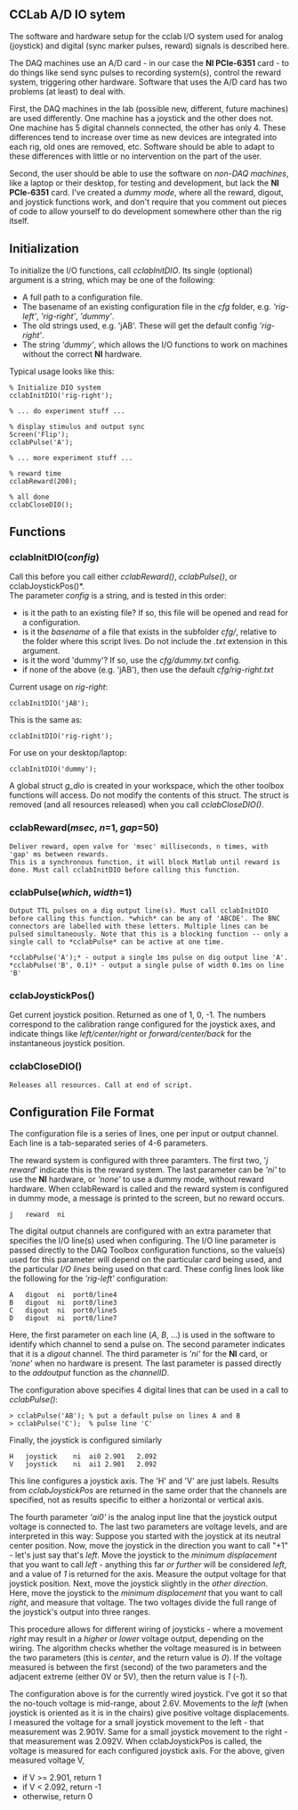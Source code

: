 ## CCLab A/D IO sytem

The software and hardware setup for the cclab I/O system used for analog (joystick) and digital (sync marker pulses, reward) signals is described here.  

The DAQ machines use an A/D card - in our case the **NI PCIe-6351** card - to do things like send sync pulses to recording system(s), control the reward system, triggering other hardware. Software that uses the A/D card has two problems (at least) to deal with. 

First, the DAQ machines in the lab (possible new, different, future machines) are used differently. One machine has a joystick and the other does not. One machine has 5 digital channels connected, the other has only 4. These differences tend to increase over time as new devices are integrated into each rig, old ones are removed, etc. Software should be able to adapt to these differences with little or no intervention on the part of the user. 

Second, the user should be able to use the software on *non-DAQ machines*, like a laptop or their desktop, for testing and development, but lack the **NI PCIe-6351** card. I've created a *dummy mode*, where all the reward, digout, and joystick functions work, and don't require that you comment out pieces of code to allow yourself to do development somewhere other than the rig itself.

## Initialization

To initialize the I/O functions, call *cclabInitDIO*. Its single (optional) argument is a string, which may be one of the following:

* A full path to a configuration file.
* The basename of an existing configuration file in the *cfg* folder, e.g. *'rig-left'*, *'rig-right'*, *'dummy'*. 
* The old strings used, e.g. 'jAB'. These will get the default config *'rig-right'*.
* The string *'dummy'*, which allows the I/O functions to work on machines without the correct **NI** hardware. 

Typical usage looks like this:

```
% Initialize DIO system
cclabInitDIO('rig-right');

% ... do experiment stuff ...

% display stimulus and output sync
Screen('Flip');
cclabPulse('A');

% ... more experiment stuff ...

% reward time
cclabReward(200);

% all done
cclabCloseDIO();
```

## Functions

### **cclabInitDIO(*config*)**

Call this before you call either *cclabReward()*, *cclabPulse()*, or cclabJoystickPos()*.  
The parameter *config* is a string, and is tested in this order:

* is it the path to an existing file? If so, this file will be opened and read for a configuration.
* is it the *basename* of a file that exists in the subfolder *cfg/*, relative to the folder where this script lives. Do not include the *.txt* extension in this argument.
* is it the word 'dummy'? If so, use the *cfg/dummy.txt* config.
* if none of the above (e.g. 'jAB'), then use the default *cfg/rig-right.txt*
     
Current usage on *rig-right*:
    
```
cclabInitDIO('jAB');
```

This is the same as:

```
cclabInitDIO('rig-right');
```
    
For use on your desktop/laptop:
    
```
cclabInitDIO('dummy');
```
    
A global struct *g_dio* is created in your workspace, which the other toolbox functions will access. Do not modify the contents of this struct. The struct is removed (and all resources released) when you call *cclabCloseDIO()*.
 
 
### **cclabReward(*msec*, *n*=1, *gap*=50)**

    Deliver reward, open valve for 'msec' milliseconds, n times, with 'gap' ms between rewards.
    This is a synchronous function, it will block Matlab until reward is done. Must call cclabInitDIO before calling this function. 

### **cclabPulse(*which*, *width*=1)**

    Output TTL pulses on a dig output line(s). Must call cclabInitDIO before calling this function. *which* can be any of 'ABCDE'. The BNC connectors are labelled with these letters. Multiple lines can be pulsed simultaneously. Note that this is a blocking function -- only a single call to *cclabPulse* can be active at one time. 
    
    *cclabPulse('A');* - output a single 1ms pulse on dig output line 'A'. 
    *cclabPulse('B', 0.1)* - output a single pulse of width 0.1ms on line 'B'

### **cclabJoystickPos()**

Get current joystick position. Returned as one of 1, 0, -1. The numbers correspond to the calibration range configured for the joystick axes, and indicate things like *left/center/right* or *forward/center/back* for the instantaneous joystick position. 


### **cclabCloseDIO()**

    Releases all resources. Call at end of script. 

    
## Configuration File Format

The configuration file is a series of lines, one per input or output channel. Each line is a tab-separated series of 4-6 parameters. 

The reward system is configured with three paramters. The first two, '*j reward*' indicate this is the reward system. The last parameter can be *'ni'* to use the **NI** hardware, or *'none'* to use a dummy mode, without reward hardware. When cclabReward is called and the reward system is configured in dummy mode, a message is printed to the screen, but no reward occurs.

```
j	reward	ni
```

The digital output channels are configured with an extra parameter that specifies the I/O line(s) used when configuring. The I/O line parameter is passed directly to the DAQ Toolbox configuration functions, so the value(s) used for this parameter will depend on the particular card being used, and the particular *I/O lines* being used on that card. These config lines look like the following for the *'rig-left'* configuration:

```
A	digout	ni	port0/line4
B	digout	ni	port0/line3
C	digout	ni	port0/line5
D	digout	ni	port0/line7
```

Here, the first parameter on each line (*A*, *B*, ...) is used in the software to identify which channel to send a pulse on. The second parameter indicates that it is a *digout* channel. The third parameter is *'ni'* for the **NI** card, or *'none'* when no hardware is present. The last parameter is passed directly to the *addoutput* function as the *channelID*.

The configuration above specifies 4 digital lines that can be used in a call to *cclabPulse()*:

```
> cclabPulse('AB');	% put a default pulse on lines A and B
> cclabPulse('C');	% pulse line 'C'
```

Finally, the joystick is configured similarly

```
H	joystick	ni	ai0	2.901	2.092
V	joystick	ni	ai1	2.901	2.092
```

This line configures a joystick axis. The 'H' and 'V' are just labels. Results from  *cclabJoystickPos* are returned in the same order that the channels are specified, not as results specific to either a horizontal or vertical axis. 

The fourth parameter *'ai0'* is the analog input line that the joystick output voltage is connected to. The last two parameters are voltage levels, and are interpreted in this way: Suppose you started with the joystick at its neutral center position. Now, move the joystick in the direction you want to call "+1" - let's just say that's *left*. Move the joystick to the *minimum displacement* that you want to call *left* - anything this far *or further* will be considered *left*, and a value of *1* is returned for the axis. Measure the output voltage for that joystick position. Next, move the joystick slightly in the *other direction*. Here, move the joystick to the *minimum displacement* that you want to call *right*, and measure that voltage. The two voltages divide the full range of the joystick's output into three ranges. 

This procedure allows for different wiring of joysticks - where a movement *right* may result in a *higher* or *lower* voltage output, depending on the wiring. The algorithm checks whether the voltage measured is in between the two parameters (this is *center*, and the return value is *0*). If the voltage measured is between the first (second) of the two parameters and the adjacent extreme (either 0V or 5V), then the return value is *1* (*-1*).

The configuration above is for the currently wired joystick. I've got it so that the no-touch voltage is mid-range, about 2.6V. Movements to the *left* (when joystick is oriented as it is in the chairs) give positive voltage displacements. I measured the voltage for a small joystick movement to the left - that measurement was 2.901V. Same for a small joystick movement to the right - that measurement was 2.092V. When cclabJoystickPos is called, the voltage is measured for each configured joystick axis. For the above, given measured voltage V, 

* if V >= 2.901, return 1
* if V < 2.092, return -1
* otherwise, return 0

